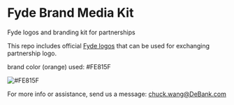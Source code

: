# Fyde Brand Media Kit
Fyde logos and branding kit for partnerships

This repo includes official [Fyde logos](https://github.com/DeBankDeFi/logo/tree/master/DeBank) that can be used for exchanging partnership logo.

brand color (orange) used: #FE815F

![#FE815F](https://tva1.sinaimg.cn/large/00831rSTgy1gdlb2x12hpj305e05gt8k.jpg)


For more info or assistance, send us a message:
[chuck.wang@DeBank.com](mailto:chuck.wang@DeBank.com)
